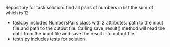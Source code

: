 Repository for task solution: find all pairs of numbers in list the sum of which is 12

* task.py includes NumbersPairs class with 2 attributes: path to the input file and path to the output file. 
  Calling save_result() method will read the data from the input file and save the result into output file. 
* tests.py includes tests for solution.
